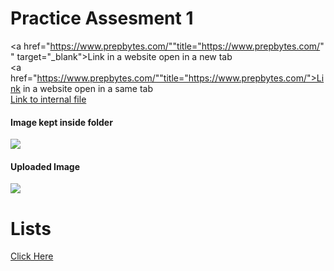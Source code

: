 <h1>Practice Assesment 1</h1>

<a href="https://www.prepbytes.com/""title="https://www.prepbytes.com/" " target="_blank">Link in a website open in a new tab</a><br>
<a href="https://www.prepbytes.com/""title="https://www.prepbytes.com/">Link in a website open in a same tab</a><br>
<a href="file:///C:/Users/bania/OneDrive/Documents/GitHub/Assignment-1/ordered%20lists.html">Link to internal file</a><br>
<h4>Image kept inside folder</h4>
<img src="https://images.app.goo.gl/BdhN6Kmvq4fgFovs6.jpg">
<h4>Uploaded Image</h4>
<img src="https://images.app.goo.gl/aotg11f9PKnTKpQU9.jpg">
<h1>Lists</h1>
<a href="file:///C:/Users/bania/OneDrive/Documents/GitHub/Assignment-1/ordered%20lists.html">Click Here</a>

